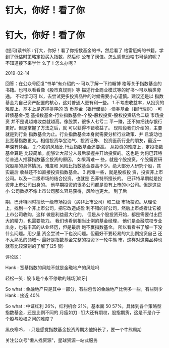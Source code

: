 # 钉大，你好！看了你

# 钉大，你好！看了你

(提问)读书郎 : 钉大，你好！看了你指数基金的书，然后看了 格雷厄姆的书籍。学到了低估时策略定投买入指数，然后你 公布了阀值。怎么感觉没啥书可读的呢？不知道接下来学什 么了！怎么办呢？

2019-02-14

回答：在公众号回复“书单”有介绍的～ 可以了解一下约翰博 格等关于指数基金的书籍。也可以看看像《股市真规则》等 描述行业商业模式等的好书～可以触类旁通。 不过学习可 以，去尝试更多投资品种的时候需要小心谨慎。建议还是以 指数基金为自己资产配置的核心，这对普通人更有利一些。 1.不考虑收益率，从投资的难度上，基本上是这样排序的 货 币基金（银行储蓄）-债券基金（银行理财）-可转债基金-宽 基指数基金-行业指数基金-个股-股权投资-股权投资结合二级 市场投资 并不是说越难收益就越高。像股票，很多人七亏二 平一赚，还不如把钱存银行更好。但是掌握了方法之后，就 可以获得不错收益了。 现阶段我们介绍的，主要就是到行业 指数基金为止。行业指数基金本身就需要分析行业政策、并 且波动也比宽基指数更大。相信投资华宝油气、投资证券、 投资医药行业的朋友，最近一年深有体会。 2.个股的风险比 行业指数基金还要高。 从投资的难度上，定投指数基金算是 比较简单，能够让大部分人最后掌握并开始投资的。这也是 为何巴菲特给普通人推荐指数基金投资的原因。 如果再难一 些，就是个股投资。个股需要研究股票的具体情况，难度和 风险比指数基金要高不少。绝大部分人研究个股，其实最后 收益还不如直接投资指数基金。 3.再难一些，就是股权投 资，投资非上市公司。以及一二级市场的结合投资。也就是 巴菲特所擅长的。 巴菲特早期就是投资非上市公司出身的。 他早期投资的很多公司都是没有上市的小公司。但是这些小 公司数据不像上市公司那么容易获得，风险也更大。 到了后

期，巴菲特同时擅长一级市场投资（买非上市公司）和二级 市场投资。从理论上，找到一个非上市公司，把它改造成盈 利不错的好公司，然后上市或者让它被上市公司收购，这样 做是利益最大化的。 但是从个股投资开始，都是需要付出巨 大的精力，也需要能力。 我们也看到相当比例的基金经理， 他们是金融院校专业出身，也有丰富的从业经历，但是最后 跑不赢指数基金。 所以看看书了解一下没什么问题。用少量 资金尝试一下也没问题。但最好不要轻易的大比例投资自己 还不太熟悉的领域～ 最好是指数基金完整的投资下一轮牛熊 市，这样对这类品种也就有比较深刻的了解了(25 赞)

评论区：

Hank : 宽基指数的风险不就是金融地产的风险吗

轻松一笑 : 股市是个永不停歇的赌场[呲牙]

So what : 金融地产只是其中一部分，有些包含的金融地产比例多一些，有些则少 Hank : 接近 40%

So what : 中证红利 26%，红利机会 21%，基本面 50 57%，具体到各个策略型指数基金，还是比例不同的 月瘦如刀 : 钉大还有期权，股指期货，这是不是介于个股与股权之间的难度？

黑夜寒冷， : 只是感觉指数基金投资周期太他妈长了，要一个牛熊周期

关注公众号"懒人找资源"，星球资源一站式服务
